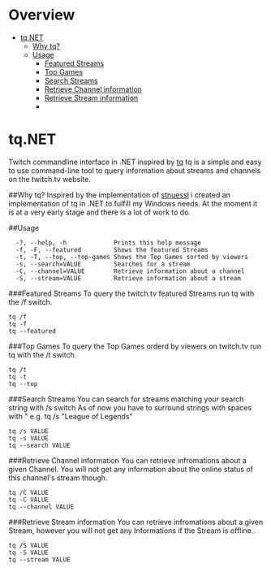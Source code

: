 # Overview
* [tq.NET](https://github.com/freemindhv/tq.NET#tqnet)
    * [Why tq?](https://github.com/freemindhv/tq.NET#why-tq)
    * [Usage](https://github.com/freemindhv/tq.NET#usage)
        * [Featured Streams](https://github.com/freemindhv/tq.NET#featured-streams)
        * [Top Games](https://github.com/freemindhv/tq.NET#top-games)
        * [Search Streams](https://github.com/freemindhv/tq.NET#search-streams)
        * [Retrieve Channel information](https://github.com/freemindhv/tq.NET#retrieve-channel-information)
        * [Retrieve Stream information](https://github.com/freemindhv/tq.NET#retrieve-stream-information)
        * 
# tq.NET
Twitch commandline interface in .NET inspired by [tq](https://github.com/stnuessl/tq)
tq is a simple and easy to use command-line tool to query information about streams and channels on the twitch.tv website.

##Why tq?
Inspired by the implementation of [stnuessl](https://github.com/stnuessl) i created an implementation of tq in .NET to fulfill my Windows needs.
At the moment it is at a very early stage and there is a lot of work to do.

##Usage
```
  -?, --help, -h             Prints this help message
  -f, -F, --featured         Shows the featured Streams
  -t, -T, --top, --top-games Shows the Top Games sorted by viewers
  -s, --search=VALUE         Searches for a stream
  -C, --channel=VALUE        Retrieve information about a channel
  -S, --stream=VALUE         Retrieve information about a stream
 ```

###Featured Streams
To query the twitch.tv featured Streams run tq with the /f switch.

```
tq /f
tq -f
tq --featured
```

###Top Games
To query the Top Games orderd by viewers on twitch.tv run tq with the /t switch.
```
tq /t
tq -t
tq --top
```

###Search Streams
You can search for streams matching your search string with /s switch
As of now you have to surround strings with spaces with " e.g. tq /s "League of Legends"
```
tq /s VALUE
tq -s VALUE
tq --search VALUE
```

###Retrieve Channel information
You can retrieve infromations about a given Channel. You will not get any information about the online status of this channel's stream though.
```
tq /C VALUE
tq -C VALUE
tq --channel VALUE
```


###Retrieve Stream information
You can retrieve infromations about a given Stream, however you will not get any Informations if the Stream is offline..
```
tq /S VALUE
tq -S VALUE
tq --stream VALUE
```

